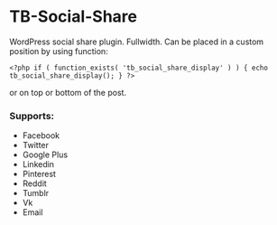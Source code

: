 # TB-Social-Share

WordPress social share plugin. Fullwidth. Can be placed in a custom position by using function:

`<?php if ( function_exists( 'tb_social_share_display' ) ) { echo tb_social_share_display(); } ?>`

or on top or bottom of the post.

### Supports:
* Facebook
* Twitter
* Google Plus
* Linkedin
* Pinterest
* Reddit
* Tumblr
* Vk
* Email